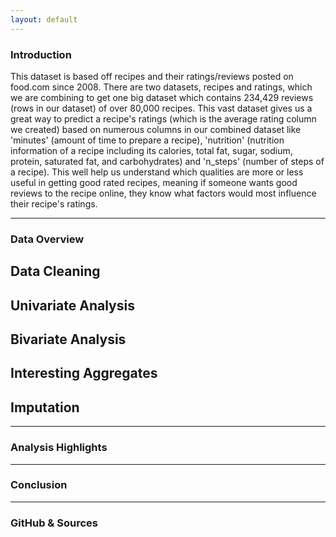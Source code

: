 ```yaml
---
layout: default
---
```


### Introduction
This dataset is based off recipes and their ratings/reviews posted on food.com since 2008. There are two datasets, recipes and ratings, which we are combining to get one big dataset which contains 234,429 reviews (rows in our dataset) of over 80,000 recipes. This vast dataset gives us a great way to predict a recipe's ratings (which is the average rating column we created) based on numerous columns in our combined dataset like 'minutes' (amount of time to prepare a recipe), 'nutrition' (nutrition information of a recipe including its calories, total fat, sugar, sodium, protein, saturated fat, and carbohydrates) and 'n_steps' (number of steps of a recipe). This well help us understand which qualities are more or less useful in getting good rated recipes, meaning if someone wants good reviews to the recipe online, they know what factors would most influence their recipe's ratings. 

---

### Data Overview
## Data Cleaning
## Univariate Analysis
## Bivariate Analysis
## Interesting Aggregates
## Imputation

---

### Analysis Highlights

---

### Conclusion

---

### GitHub & Sources
